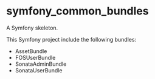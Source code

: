 symfony_common_bundles
======================

A Symfony skeleton.

This Symfony project include the following bundles:

- AssetBundle
- FOSUserBundle
- SonataAdminBundle
- SonataUserBundle
